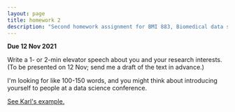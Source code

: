 ```yaml
---
layout: page
title: homework 2
description: "Second homework assignment for BMI 883, Biomedical data science professional skills, to write an elevator speech about your research."
---
```


**Due 12 Nov 2021**

Write a 1- or 2-min elevator speech about you and your research interests.
(To be presented on 12 Nov; send me a draft of the text in advance.)

I'm looking for like 100-150 words, and you might think about
introducing yourself to people at a data science conference.

[See Karl's example.](elevator_speech_example.html)
